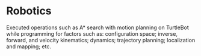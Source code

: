 # Robotics
Executed operations such as A* search with motion planning on TurtleBot while programming for factors such as: configuration space; inverse, forward, and velocity kinematics; dynamics; trajectory planning; localization and mapping; etc.
